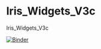 # Iris_Widgets_V3c
Iris_Widgets_V3c

[![Binder](https://mybinder.org/badge_logo.svg)](https://mybinder.org/v2/gh/dfialaire/Iris_Widgets_V3c/HEAD)


